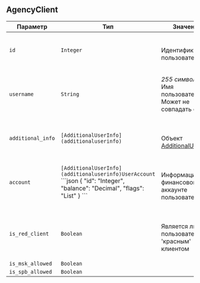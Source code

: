 
## AgencyClient


<table>
    <thead>
        <tr><th>Параметр</th><th>Тип</th><th>Значение</th></tr>
    </thead>
    <tbody>
        <tr>
            <td><code>id</code></td>
            <td><code>Integer</code></td>
            <td><p><br />Идентификатор пользователя</p></td>
        </tr><tr>
            <td><code>username</code></td>
            <td><code>String</code></td>
            <td><p><em>255 символов</em> <br />Имя пользователя. Может не совпадать с email</p></td>
        </tr><tr>
            <td><code>additional_info</code></td>
            <td><code>[AdditionalUserInfo](additionaluserinfo)</code></td>
            <td><p><br />Объект <a href="#object_additionaluserinfo">AdditionalUserInfo</a></p></td>
        </tr><tr>
            <td><code>account</code></td>
            <td><code>[AdditionalUserInfo](additionaluserinfo)</code><code>UserAccount</code>
```json
{
  "id": "Integer",
  "balance": "Decimal",
  "flags": "List"
}
```
</td>
            <td><p><br />Информация о финансовом аккаунте пользователя</p></td>
        </tr><tr>
            <td><code>is_red_client</code></td>
            <td><code>Boolean</code></td>
            <td><p><br />Является ли пользователь 'красным' клиентом</p></td>
        </tr><tr>
            <td><code>is_msk_allowed</code></td>
            <td><code>Boolean</code></td>
            <td></td>
        </tr><tr>
            <td><code>is_spb_allowed</code></td>
            <td><code>Boolean</code></td>
            <td></td>
        </tr>
    </tbody>
</table>